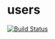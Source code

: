 # users

[![Build Status](https://cloud.drone.io/api/badges/machippie/users/status.svg)](https://cloud.drone.io/machippie/users)
